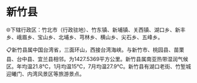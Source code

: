 # 新竹县  
🌐下辖行政区：竹北市（行政驻地）、竹东镇、新埔镇、关西镇、湖口乡、新丰乡、峨眉乡、宝山乡、北埔乡、芎林乡、横山乡、尖石乡、五峰乡。  

📋新竹县属中国台湾省，三面环山，西接台湾海峡。与新竹市、桃园县、苗栗县、台中县、宜兰县相邻。为1427.5369平方公里。新竹县属南亚热带湿润气候区。年均温21.8℃，1月均温15℃，7月均温27.9℃。新竹县有湖口老街、竹堑城迎曦门、内湾风景区等旅游景点。  
